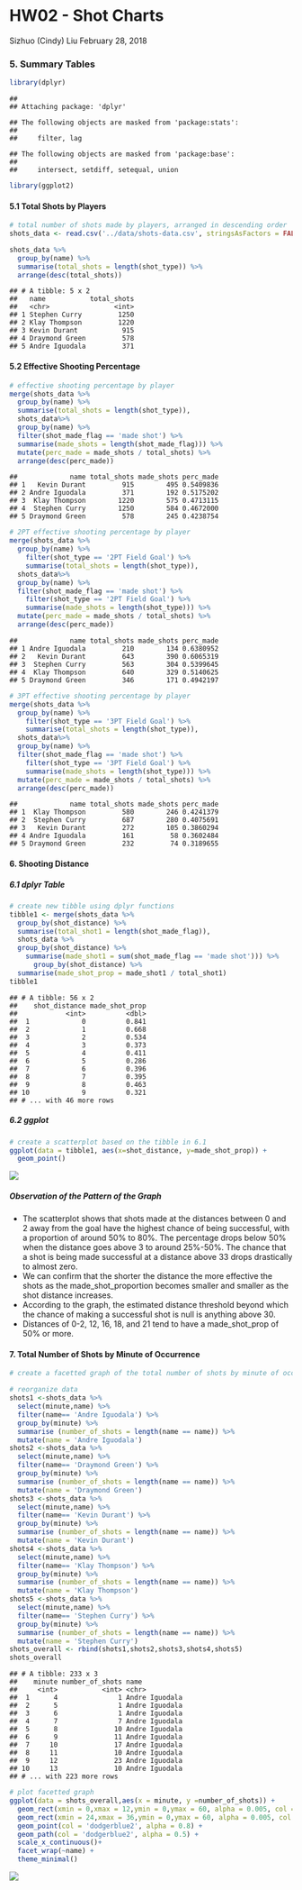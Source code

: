 HW02 - Shot Charts
================
Sizhuo (Cindy) Liu
February 28, 2018

### 5. Summary Tables

``` r
library(dplyr)
```

    ## 
    ## Attaching package: 'dplyr'

    ## The following objects are masked from 'package:stats':
    ## 
    ##     filter, lag

    ## The following objects are masked from 'package:base':
    ## 
    ##     intersect, setdiff, setequal, union

``` r
library(ggplot2)
```

#### 5.1 Total Shots by Players

``` r
# total number of shots made by players, arranged in descending order
shots_data <- read.csv('../data/shots-data.csv', stringsAsFactors = FALSE)

shots_data %>%
  group_by(name) %>%
  summarise(total_shots = length(shot_type)) %>%
  arrange(desc(total_shots))
```

    ## # A tibble: 5 x 2
    ##   name           total_shots
    ##   <chr>                <int>
    ## 1 Stephen Curry         1250
    ## 2 Klay Thompson         1220
    ## 3 Kevin Durant           915
    ## 4 Draymond Green         578
    ## 5 Andre Iguodala         371

#### 5.2 Effective Shooting Percentage

``` r
# effective shooting percentage by player
merge(shots_data %>%
  group_by(name) %>%
  summarise(total_shots = length(shot_type)),
  shots_data%>%
  group_by(name) %>%
  filter(shot_made_flag == 'made shot') %>%
  summarise(made_shots = length(shot_made_flag))) %>%
  mutate(perc_made = made_shots / total_shots) %>%
  arrange(desc(perc_made))
```

    ##             name total_shots made_shots perc_made
    ## 1   Kevin Durant         915        495 0.5409836
    ## 2 Andre Iguodala         371        192 0.5175202
    ## 3  Klay Thompson        1220        575 0.4713115
    ## 4  Stephen Curry        1250        584 0.4672000
    ## 5 Draymond Green         578        245 0.4238754

``` r
# 2PT effective shooting percentage by player
merge(shots_data %>%
  group_by(name) %>%
    filter(shot_type == '2PT Field Goal') %>%
    summarise(total_shots = length(shot_type)),
  shots_data%>%
  group_by(name) %>%
  filter(shot_made_flag == 'made shot') %>%
    filter(shot_type == '2PT Field Goal') %>%
    summarise(made_shots = length(shot_type))) %>%
  mutate(perc_made = made_shots / total_shots) %>%
  arrange(desc(perc_made))
```

    ##             name total_shots made_shots perc_made
    ## 1 Andre Iguodala         210        134 0.6380952
    ## 2   Kevin Durant         643        390 0.6065319
    ## 3  Stephen Curry         563        304 0.5399645
    ## 4  Klay Thompson         640        329 0.5140625
    ## 5 Draymond Green         346        171 0.4942197

``` r
# 3PT effective shooting percentage by player
merge(shots_data %>%
  group_by(name) %>%
    filter(shot_type == '3PT Field Goal') %>%
    summarise(total_shots = length(shot_type)),
  shots_data%>%
  group_by(name) %>%
  filter(shot_made_flag == 'made shot') %>%
    filter(shot_type == '3PT Field Goal') %>%
    summarise(made_shots = length(shot_type))) %>%
  mutate(perc_made = made_shots / total_shots) %>%
  arrange(desc(perc_made))
```

    ##             name total_shots made_shots perc_made
    ## 1  Klay Thompson         580        246 0.4241379
    ## 2  Stephen Curry         687        280 0.4075691
    ## 3   Kevin Durant         272        105 0.3860294
    ## 4 Andre Iguodala         161         58 0.3602484
    ## 5 Draymond Green         232         74 0.3189655

#### 6. Shooting Distance

##### 6.1 dplyr Table

``` r
# create new tibble using dplyr functions
tibble1 <- merge(shots_data %>%
  group_by(shot_distance) %>%
  summarise(total_shot1 = length(shot_made_flag)),
  shots_data %>%
  group_by(shot_distance) %>%
    summarise(made_shot1 = sum(shot_made_flag == 'made shot'))) %>%
      group_by(shot_distance) %>%
  summarise(made_shot_prop = made_shot1 / total_shot1) 
tibble1
```

    ## # A tibble: 56 x 2
    ##    shot_distance made_shot_prop
    ##            <int>          <dbl>
    ##  1             0          0.841
    ##  2             1          0.668
    ##  3             2          0.534
    ##  4             3          0.373
    ##  5             4          0.411
    ##  6             5          0.286
    ##  7             6          0.396
    ##  8             7          0.395
    ##  9             8          0.463
    ## 10             9          0.321
    ## # ... with 46 more rows

##### 6.2 ggplot

``` r
# create a scatterplot based on the tibble in 6.1
ggplot(data = tibble1, aes(x=shot_distance, y=made_shot_prop)) +
  geom_point()
```

![](../images/scatterplot-1.png)

##### Observation of the Pattern of the Graph

-   The scatterplot shows that shots made at the distances between 0 and 2 away from the goal have the highest chance of being successful, with a proportion of around 50% to 80%. The percentage drops below 50% when the distance goes above 3 to around 25%-50%. The chance that a shot is being made successful at a distance above 33 drops drastically to almost zero.
-   We can confirm that the shorter the distance the more effective the shots as the made\_shot\_proportion becomes smaller and smaller as the shot distance increases.
-   According to the graph, the estimated distance threshold beyond which the chance of making a successful shot is null is anything above 30.
-   Distances of 0-2, 12, 16, 18, and 21 tend to have a made\_shot\_prop of 50% or more.

#### 7. Total Number of Shots by Minute of Occurrence

``` r
# create a facetted graph of the total number of shots by minute of occurrence

# reorganize data
shots1 <-shots_data %>%
  select(minute,name) %>%
  filter(name== 'Andre Iguodala') %>%
  group_by(minute) %>%
  summarise (number_of_shots = length(name == name)) %>%
  mutate(name = 'Andre Iguodala')
shots2 <-shots_data %>%
  select(minute,name) %>%
  filter(name== 'Draymond Green') %>%
  group_by(minute) %>%
  summarise (number_of_shots = length(name == name)) %>%
  mutate(name = 'Draymond Green')
shots3 <-shots_data %>%
  select(minute,name) %>%
  filter(name== 'Kevin Durant') %>%
  group_by(minute) %>%
  summarise (number_of_shots = length(name == name)) %>%
  mutate(name = 'Kevin Durant')
shots4 <-shots_data %>%
  select(minute,name) %>%
  filter(name== 'Klay Thompson') %>%
  group_by(minute) %>%
  summarise (number_of_shots = length(name == name)) %>%
  mutate(name = 'Klay Thompson')
shots5 <-shots_data %>%
  select(minute,name) %>%
  filter(name== 'Stephen Curry') %>%
  group_by(minute) %>%
  summarise (number_of_shots = length(name == name)) %>%
  mutate(name = 'Stephen Curry')
shots_overall <- rbind(shots1,shots2,shots3,shots4,shots5)
shots_overall
```

    ## # A tibble: 233 x 3
    ##    minute number_of_shots name          
    ##     <int>           <int> <chr>         
    ##  1      4               1 Andre Iguodala
    ##  2      5               1 Andre Iguodala
    ##  3      6               1 Andre Iguodala
    ##  4      7               7 Andre Iguodala
    ##  5      8              10 Andre Iguodala
    ##  6      9              11 Andre Iguodala
    ##  7     10              17 Andre Iguodala
    ##  8     11              10 Andre Iguodala
    ##  9     12              23 Andre Iguodala
    ## 10     13              10 Andre Iguodala
    ## # ... with 223 more rows

``` r
# plot facetted graph
ggplot(data = shots_overall,aes(x = minute, y =number_of_shots)) + 
  geom_rect(xmin = 0,xmax = 12,ymin = 0,ymax = 60, alpha = 0.005, col = 'grey96') +
  geom_rect(xmin = 24,xmax = 36,ymin = 0,ymax = 60, alpha = 0.005, col = 'grey96') +
  geom_point(col = 'dodgerblue2', alpha = 0.8) +
  geom_path(col = 'dodgerblue2', alpha = 0.5) +
  scale_x_continuous()+
  facet_wrap(~name) +
  theme_minimal()
```

![](../images/facetted-graph-1.png)
